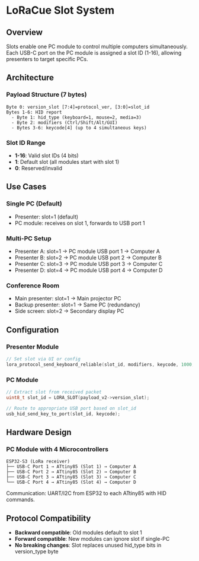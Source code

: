 # LoRaCue Slot System

## Overview

Slots enable one PC module to control multiple computers simultaneously. Each USB-C port on the PC module is assigned a slot ID (1-16), allowing presenters to target specific PCs.

## Architecture

### Payload Structure (7 bytes)
```
Byte 0: version_slot [7:4]=protocol_ver, [3:0]=slot_id
Bytes 1-6: HID report
  - Byte 1: hid_type (keyboard=1, mouse=2, media=3)
  - Byte 2: modifiers (Ctrl/Shift/Alt/GUI)
  - Bytes 3-6: keycode[4] (up to 4 simultaneous keys)
```

### Slot ID Range
- **1-16**: Valid slot IDs (4 bits)
- **1**: Default slot (all modules start with slot 1)
- **0**: Reserved/invalid

## Use Cases

### Single PC (Default)
- Presenter: slot=1 (default)
- PC module: receives on slot 1, forwards to USB port 1

### Multi-PC Setup
- Presenter A: slot=1 → PC module USB port 1 → Computer A
- Presenter B: slot=2 → PC module USB port 2 → Computer B
- Presenter C: slot=3 → PC module USB port 3 → Computer C
- Presenter D: slot=4 → PC module USB port 4 → Computer D

### Conference Room
- Main presenter: slot=1 → Main projector PC
- Backup presenter: slot=1 → Same PC (redundancy)
- Side screen: slot=2 → Secondary display PC

## Configuration

### Presenter Module
```c
// Set slot via UI or config
lora_protocol_send_keyboard_reliable(slot_id, modifiers, keycode, 1000, 3);
```

### PC Module
```c
// Extract slot from received packet
uint8_t slot_id = LORA_SLOT(payload_v2->version_slot);

// Route to appropriate USB port based on slot_id
usb_hid_send_key_to_port(slot_id, keycode);
```

## Hardware Design

### PC Module with 4 Microcontrollers
```
ESP32-S3 (LoRa receiver)
├── USB-C Port 1 → ATtiny85 (Slot 1) → Computer A
├── USB-C Port 2 → ATtiny85 (Slot 2) → Computer B
├── USB-C Port 3 → ATtiny85 (Slot 3) → Computer C
└── USB-C Port 4 → ATtiny85 (Slot 4) → Computer D
```

Communication: UART/I2C from ESP32 to each ATtiny85 with HID commands.

## Protocol Compatibility

- **Backward compatible**: Old modules default to slot 1
- **Forward compatible**: New modules can ignore slot if single-PC
- **No breaking changes**: Slot replaces unused hid_type bits in version_type byte

